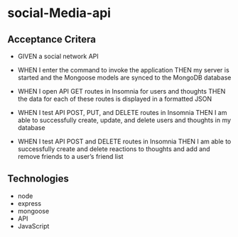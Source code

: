 # social-Media-api

## Acceptance Critera

* GIVEN a social network API

* WHEN I enter the command to invoke the application THEN my server is started and the Mongoose models are synced to the MongoDB database

* WHEN I open API GET routes in Insomnia for users and thoughts THEN the data for each of these routes is displayed in a formatted JSON

* WHEN I test API POST, PUT, and DELETE routes in Insomnia THEN I am able to successfully create, update, and delete users and thoughts in my database

* WHEN I test API POST and DELETE routes in Insomnia THEN I am able to successfully create and delete reactions to thoughts and add and remove friends to a user’s friend list

## Technologies

- node 
- express
- mongoose
- API
- JavaScript 
